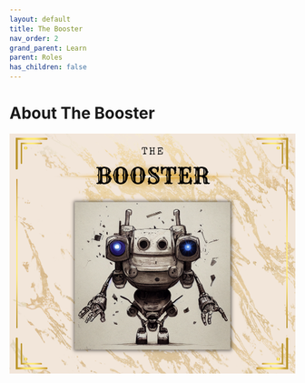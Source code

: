 ```yaml
---
layout: default
title: The Booster
nav_order: 2
grand_parent: Learn
parent: Roles
has_children: false
---
```


# About The Booster

<img src="/assets/images/learn/role/booster.png" />
